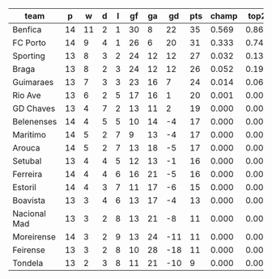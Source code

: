 |     team     | p  | w  | d | l | gf | ga | gd  | pts | champ | top2  | top3  | top4  |  5-7  | bot4  | bot3  | bot2  |
|--------------|----|----|---|---|----|----|-----|-----|-------|-------|-------|-------|-------|-------|-------|-------|
| Benfica      | 14 | 11 | 2 | 1 | 30 |  8 |  22 |  35 | 0.569 | 0.860 | 0.957 | 0.989 | 0.011 | 0.000 | 0.000 | 0.000|
| FC Porto     | 14 |  9 | 4 | 1 | 26 |  6 |  20 |  31 | 0.333 | 0.741 | 0.909 | 0.974 | 0.026 | 0.000 | 0.000 | 0.000|
| Sporting     | 13 |  8 | 3 | 2 | 24 | 12 |  12 |  27 | 0.032 | 0.136 | 0.388 | 0.665 | 0.307 | 0.000 | 0.000 | 0.000|
| Braga        | 13 |  8 | 2 | 3 | 24 | 12 |  12 |  26 | 0.052 | 0.192 | 0.482 | 0.738 | 0.243 | 0.000 | 0.000 | 0.000|
| Guimaraes    | 13 |  7 | 3 | 3 | 23 | 16 |   7 |  24 | 0.014 | 0.065 | 0.218 | 0.455 | 0.470 | 0.000 | 0.000 | 0.000|
| Rio Ave      | 13 |  6 | 2 | 5 | 17 | 16 |   1 |  20 | 0.001 | 0.004 | 0.020 | 0.070 | 0.463 | 0.020 | 0.009 | 0.003|
| GD Chaves    | 13 |  4 | 7 | 2 | 13 | 11 |   2 |  19 | 0.000 | 0.002 | 0.014 | 0.051 | 0.413 | 0.033 | 0.016 | 0.006|
| Belenenses   | 14 |  4 | 5 | 5 | 10 | 14 |  -4 |  17 | 0.000 | 0.000 | 0.003 | 0.011 | 0.184 | 0.113 | 0.061 | 0.025|
| Maritimo     | 14 |  5 | 2 | 7 |  9 | 13 |  -4 |  17 | 0.000 | 0.000 | 0.003 | 0.014 | 0.207 | 0.100 | 0.054 | 0.026|
| Arouca       | 14 |  5 | 2 | 7 | 13 | 18 |  -5 |  17 | 0.000 | 0.000 | 0.001 | 0.005 | 0.123 | 0.170 | 0.099 | 0.044|
| Setubal      | 13 |  4 | 4 | 5 | 12 | 13 |  -1 |  16 | 0.000 | 0.001 | 0.005 | 0.020 | 0.250 | 0.078 | 0.042 | 0.017|
| Ferreira     | 14 |  4 | 4 | 6 | 16 | 21 |  -5 |  16 | 0.000 | 0.000 | 0.001 | 0.006 | 0.120 | 0.183 | 0.110 | 0.056|
| Estoril      | 14 |  4 | 3 | 7 | 11 | 17 |  -6 |  15 | 0.000 | 0.000 | 0.000 | 0.002 | 0.080 | 0.271 | 0.167 | 0.084|
| Boavista     | 13 |  3 | 4 | 6 | 13 | 17 |  -4 |  13 | 0.000 | 0.000 | 0.000 | 0.002 | 0.060 | 0.318 | 0.218 | 0.125|
| Nacional Mad | 13 |  3 | 2 | 8 | 13 | 21 |  -8 |  11 | 0.000 | 0.000 | 0.000 | 0.000 | 0.021 | 0.533 | 0.397 | 0.252|
| Moreirense   | 14 |  3 | 2 | 9 | 13 | 24 | -11 |  11 | 0.000 | 0.000 | 0.000 | 0.000 | 0.006 | 0.716 | 0.591 | 0.423|
| Feirense     | 13 |  3 | 2 | 8 | 10 | 28 | -18 |  11 | 0.000 | 0.000 | 0.000 | 0.000 | 0.004 | 0.801 | 0.702 | 0.560|
| Tondela      | 13 |  2 | 3 | 8 | 11 | 21 | -10 |   9 | 0.000 | 0.000 | 0.000 | 0.000 | 0.010 | 0.663 | 0.533 | 0.377|
